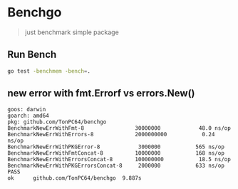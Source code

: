 # Benchgo

> just benchmark simple package


## Run Bench

```sh
go test -benchmem -bench=.
```

## new error with fmt.Errorf vs errors.New()

```text
goos: darwin
goarch: amd64
pkg: github.com/TonPC64/benchgo
BenchmarkNewErrWithFmt-8               	30000000	        48.0 ns/op
BenchmarkNewErrWithErrors-8            	2000000000	         0.24 ns/op
BenchmarkNewErrWithPKGError-8          	 3000000	       565 ns/op
BenchmarkNewErrWithFmtConcat-8         	10000000	       168 ns/op
BenchmarkNewErrWithErrorsConcat-8      	100000000	        18.5 ns/op
BenchmarkNewErrWithPKGErrorsConcat-8   	 2000000	       633 ns/op
PASS
ok  	github.com/TonPC64/benchgo	9.887s

```